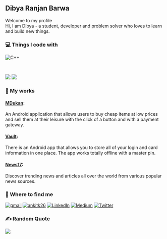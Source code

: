 
## Dibya Ranjan Barwa
Welcome to my profile <br/>
Hi, I am Dibya - a student, developer and problem solver who loves to learn and build new things.


### 💻 Things I code with

![C++](https://img.shields.io/badge/c++-%2300599C.svg?style=flat&logo=c%2B%2B&logoColor=white) 

<br/>

![](https://github-readme-stats.vercel.app/api?username=emzm17&theme=react&hide_border=false&include_all_commits=false&count_private=false) 
![](https://github-readme-stats.vercel.app/api/top-langs/?username=emzm17&theme=react&hide_border=false&include_all_commits=false&count_private=false&layout=compact)


### 🔨 My works

####  [MDukan](https://github.com/emzm17/MDukan): <br>
An Android application that allows users to buy cheap items at low prices and sell them at their leisure with the click of a button and with a payment gateway.

####  [Vault](https://github.com/emzm17/Vault): <br>
There is an Android app that allows you to store all of your login and card information in one place. The app works totally offline with a master pin.

####  [News17](https://github.com/emzm17/News17): <br>
Discover trending news and articles all over the world from various popular news sources.




### 🔭 Where to find me
[![gmail](https://img.shields.io/badge/Gmail-D14836?style=for-the-badge&logo=gmail&logoColor=white&style=flat)](mailto:myselfankit51@gmail.com) [![ankitk26](https://img.shields.io/badge/Instagram-%23E4405F.svg?logo=Instagram&logoColor=white)](https://instagram.com/ankit.k26) [![LinkedIn](https://img.shields.io/badge/LinkedIn-%230077B5.svg?logo=linkedin&logoColor=white)](https://linkedin.com/in/ankit-kumar-3a93b5196) [![Medium](https://img.shields.io/badge/Medium-12100E?logo=medium&logoColor=white)](https://medium.com/@ankitkr) [![Twitter](https://img.shields.io/badge/Twitter-%231DA1F2.svg?logo=Twitter&logoColor=white)](https://twitter.com/ankit_k26)


### ✍️ Random Quote
![](https://quotes-github-readme.vercel.app/api?type=vetical&theme=dark)

